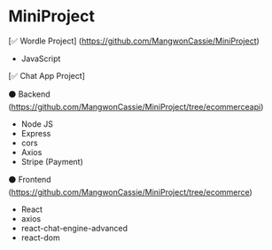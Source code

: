 # MiniProject



[✅ Wordle Project] (https://github.com/MangwonCassie/MiniProject)

- JavaScript


[✅ Chat App Project] 

⚫ Backend (https://github.com/MangwonCassie/MiniProject/tree/ecommerceapi)
- Node JS
- Express
- cors
- Axios
- Stripe (Payment)

⚫ Frontend (https://github.com/MangwonCassie/MiniProject/tree/ecommerce)
- React
- axios
- react-chat-engine-advanced
- react-dom
